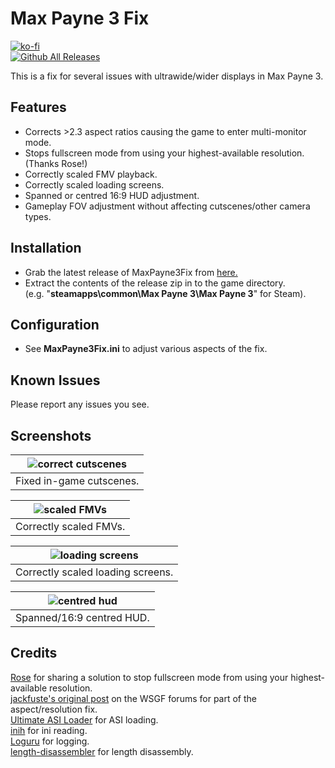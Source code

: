 # Max Payne 3 Fix
[![ko-fi](https://ko-fi.com/img/githubbutton_sm.svg)](https://ko-fi.com/W7W01UAI9)</br>
[![Github All Releases](https://img.shields.io/github/downloads/Lyall/MaxPayne3Fix/total.svg)](https://github.com/Lyall/MaxPayne3Fix/releases)

This is a fix for several issues with ultrawide/wider displays in Max Payne 3.

## Features
- Corrects >2.3 aspect ratios causing the game to enter multi-monitor mode.
- Stops fullscreen mode from using your highest-available resolution. (Thanks Rose!)
- Correctly scaled FMV playback.
- Correctly scaled loading screens.
- Spanned or centred 16:9 HUD adjustment.
- Gameplay FOV adjustment without affecting cutscenes/other camera types.

## Installation
- Grab the latest release of MaxPayne3Fix from [here.](https://github.com/Lyall/MaxPayne3Fix/releases)
- Extract the contents of the release zip in to the game directory.<br />(e.g. "**steamapps\common\Max Payne 3\Max Payne 3**" for Steam).

## Configuration
- See **MaxPayne3Fix.ini** to adjust various aspects of the fix.

## Known Issues
Please report any issues you see.

## Screenshots

| ![correct cutscenes](https://user-images.githubusercontent.com/695941/216191824-9aab56df-2469-4654-ac79-daff722e2112.gif) |
|:--:|
| Fixed in-game cutscenes. |

| ![scaled FMVs](https://user-images.githubusercontent.com/695941/216190486-a78afa0d-827d-48ab-bd7f-53fb0782caac.gif) |
|:--:|
| Correctly scaled FMVs. |

| ![loading screens](https://user-images.githubusercontent.com/695941/216190470-7670bed0-a7a0-4e88-9d5d-59ef239fc657.gif) |
|:--:|
| Correctly scaled loading screens. |

| ![centred hud](https://user-images.githubusercontent.com/695941/216190476-d69b284d-9b0a-4a23-a701-479bee109776.gif) |
|:--:|
| Spanned/16:9 centred HUD. |

## Credits
[Rose](https://github.com/RoseTheFlower) for sharing a solution to stop fullscreen mode from using your highest-available resolution. <br />
[jackfuste's original post](https://www.wsgf.org/phpBB3/viewtopic.php?p=172338#p172338) on the WSGF forums for part of the aspect/resolution fix. <br />
[Ultimate ASI Loader](https://github.com/ThirteenAG/Ultimate-ASI-Loader) for ASI loading. <br />
[inih](https://github.com/jtilly/inih) for ini reading. <br />
[Loguru](https://github.com/emilk/loguru) for logging. <br />
[length-disassembler](https://github.com/Nomade040/length-disassembler) for length disassembly.
